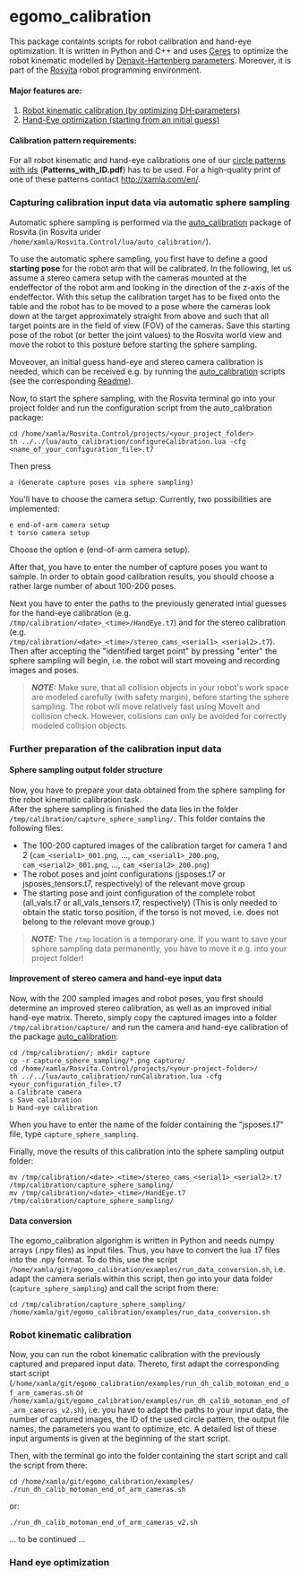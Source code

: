# egomo_calibration

This package containts scripts for robot calibration and hand-eye optimization.
It is written in Python and C++ and uses [Ceres](http://ceres-solver.org/) to optimize the robot kinematic modelled by [Denavit-Hartenberg parameters](https://en.wikipedia.org/wiki/Denavit%E2%80%93Hartenberg_parameters).
Moreover, it is part of the [Rosvita](http://www.rosvita.com/) robot programming environment.


#### Major features are:

1. [Robot kinematic calibration (by optimizing DH-parameters)](#robot-kinematic-calibration)
2. [Hand-Eye optimization (starting from an initial guess)](#hand-eye-optimization)


#### Calibration pattern requirements:

For all robot kinematic and hand-eye calibrations one of our [circle patterns with ids](https://github.com/Xamla/auto_calibration/blob/master/Patterns_with_ID.pdf) (**Patterns_with_ID.pdf**) has to be used.
For a high-quality print of one of these patterns contact http://xamla.com/en/.


### Capturing calibration input data via automatic sphere sampling

Automatic sphere sampling is performed via the [auto_calibration](https://github.com/Xamla/auto_calibration/) package of Rosvita (in Rosvita under ``/home/xamla/Rosvita.Control/lua/auto_calibration/``).

To use the automatic sphere sampling, you first have to define a good **starting pose** for the robot arm that will be calibrated. In the following, let us assume a stereo camera setup with the cameras mounted at the endeffector of the robot arm and looking in the direction of the z-axis of the endeffector. With this setup the calibration target has to be fixed onto the table and the robot has to be moved to a pose where the cameras look down at the target approximately straight from above and such that all target points are in the field of view (FOV) of the cameras. Save this starting pose of the robot (or better the joint values) to the Rosvita world view and move the robot to this posture before starting the sphere sampling.

Moveover, an initial guess hand-eye and stereo camera calibration is needed, which can be received e.g. by running the [auto_calibration](https://github.com/Xamla/auto_calibration/) scripts (see the corresponding [Readme](https://github.com/Xamla/auto_calibration/blob/master/README.md)). 

Now, to start the sphere sampling, with the Rosvita terminal go into your project folder and run the configuration script from the auto_calibration package:
```
cd /home/xamla/Rosvita.Control/projects/<your_project_folder>
th ../../lua/auto_calibration/configureCalibration.lua -cfg <name_of_your_configuration_file>.t7
```
Then press
```
a (Generate capture poses via sphere sampling)
```
You'll have to choose the camera setup. Currently, two possibilities are implemented:
```
e end-of-arm camera setup
t torso camera setup
```
Choose the option e (end-of-arm camera setup).

After that, you have to enter the number of capture poses you want to sample. 
In order to obtain good calibration results, you should choose a rather large number of about 100-200 poses.

Next you have to enter the paths to the previously generated intial guesses for the hand-eye calibration (e.g. ``/tmp/calibration/<date>_<time>/HandEye.t7``) and for the stereo calibration (e.g. ``/tmp/calibration/<date>_<time>/stereo_cams_<serial1>_<serial2>.t7``). Then after accepting the "identified target point" by pressing "enter" the sphere sampling will begin, i.e. the robot will start moveing and recording images and poses.

> **_NOTE:_**  Make sure, that all collision objects in your robot's work space are modeled carefully (with safety margin), before starting the sphere sampling. The robot will move relatively fast using MoveIt and collision check. However, collisions can only be avoided for correctly modeled collision objects.


### Further preparation of the calibration input data

#### Sphere sampling output folder structure
Now, you have to prepare your data obtained from the sphere sampling for the robot kinematic calibration task. <br />
After the sphere sampling is finished the data lies in the folder ``/tmp/calibration/capture_sphere_sampling/``. This folder contains the following files:
* The 100-200 captured images of the calibration target for camera 1 and 2 (``cam_<serial1>_001.png``, ..., ``cam_<serial1>_200.png``, ``cam_<serial2>_001.png``, ..., ``cam_<serial2>_200.png``)
* The robot poses and joint configurations (jsposes.t7 or jsposes_tensors.t7, respectively) of the relevant move group
* The starting pose and joint configuration of the complete robot (all_vals.t7 or all_vals_tensors.t7, respectively)
  (This is only needed to obtain the static torso position, if the torso is not moved, i.e. does not belong to the relevant move group.)
  
> **_NOTE:_**  The ``/tmp`` location is a temporary one. If you want to save your sphere sampling data permanently, you have to move it e.g. into your project folder!

#### Improvement of stereo camera and hand-eye input data
Now, with the 200 sampled images and robot poses, you first should determine an improved stereo calibration, as well as an improved initial hand-eye matrix. Thereto, simply copy the captured images into a folder ``/tmp/calibration/capture/`` and run the camera and hand-eye calibration of the package [auto_calibration](https://github.com/Xamla/auto_calibration):
```
cd /tmp/calibration/; mkdir capture
cp -r capture_sphere_sampling/*.png capture/
cd /home/xamla/Rosvita.Control/projects/<your-project-folder>/
th ../../lua/auto_calibration/runCalibration.lua -cfg <your_configuration_file>.t7
a Calibrate camera
s Save calibration
b Hand-eye calibration
```
When you have to enter the name of the folder containing the "jsposes.t7" file, type ``capture_sphere_sampling``.

Finally, move the results of this calibration into the sphere sampling output folder:
```
mv /tmp/calibration/<date>_<time>/stereo_cams_<serial1>_<serial2>.t7 /tmp/calibration/capture_sphere_sampling/
mv /tmp/calibration/<date>_<time>/HandEye.t7 /tmp/calibration/capture_sphere_sampling/
```

#### Data conversion
The egomo_calibration algorighm is written in Python and needs numpy arrays (.npy files) as input files. Thus, you have to convert the lua .t7 files into the .npy format. 
To do this, use the script ``/home/xamla/git/egomo_calibration/examples/run_data_conversion.sh``, i.e. adapt the camera serials within this script, then go into your data folder (``capture_sphere_sampling``) and call the script from there:
```
cd /tmp/calibration/capture_sphere_sampling/
/home/xamla/git/egomo_calibration/examples/run_data_conversion.sh
```

### Robot kinematic calibration

Now, you can run the robot kinematic calibration with the previously captured and prepared input data.
Thereto, first adapt the corresponding start script (``/home/xamla/git/egomo_calibration/examples/run_dh_calib_motoman_end_of_arm_cameras.sh`` or ``/home/xamla/git/egomo_calibration/examples/run_dh_calib_motoman_end_of_arm_cameras_v2.sh``), i.e.
you have to adapt the paths to your input data, the number of captured images, the ID of the used circle pattern,
the output file names, the parameters you want to optimize, etc. A detailed list of these input arguments is given at the beginning of the start script.

Then, with the terminal go into the folder containing the start script and call the script from there:
```
cd /home/xamla/git/egomo_calibration/examples/
./run_dh_calib_motoman_end_of_arm_cameras.sh
```
or:
```
./run_dh_calib_motoman_end_of_arm_cameras_v2.sh
```




... to be continued ...


### Hand eye optimization
